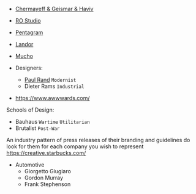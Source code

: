 - [Chermayeff & Geismar & Haviv](https://www.cghnyc.com/)
- [RO Studio](https://www.ro-studio.com/)
- [Pentagram](https://www.pentagram.com/)
- [Landor](https://landor.com/)
- [Mucho](https://wearemucho.com/)

- Designers:
  - [Paul Rand](https://www.paulrand.design/)  `Modernist`
  - Dieter Rams `Industrial`

- https://www.awwwards.com/

Schools of Design:
- Bauhaus `Wartime` `Utilitarian`
- Brutalist `Post-War`
 
An industry pattern of press releases of their branding and guidelines do look for them for each company you wish to represent 
https://creative.starbucks.com/


- Automotive
  - Giorgetto Giugiaro
  - Gordon Murray
  - Frank Stephenson
